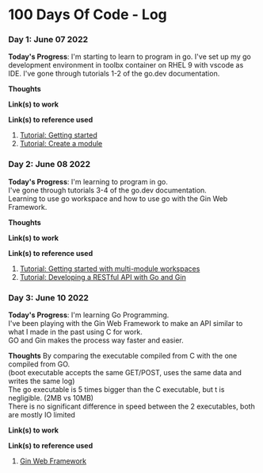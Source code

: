 # 100 Days Of Code - Log

### Day 1: June 07 2022

**Today's Progress**: 
I'm starting to learn to program in go.
I've set up my go development environment in toolbx container on RHEL 9 with vscode as IDE. 
I've gone through tutorials 1-2 of the go.dev documentation.

**Thoughts** 

**Link(s) to work**

**Link(s) to reference used**
1. [Tutorial: Getting started](https://go.dev/doc/tutorial/getting-started)  
2. [Tutorial: Create a module](https://go.dev/doc/tutorial/create-module)  


### Day 2: June 08 2022

**Today's Progress**: 
I'm learning to program in go.  
I've gone through tutorials 3-4 of the go.dev documentation.  
Learning to use go workspace and how to use go with the Gin Web Framework.  

**Thoughts** 

**Link(s) to work**

**Link(s) to reference used**
1. [Tutorial: Getting started with multi-module workspaces](https://go.dev/doc/tutorial/workspaces.html)  
2. [Tutorial: Developing a RESTful API with Go and Gin](https://go.dev/doc/tutorial/web-service-gin.html) 


### Day 3: June 10 2022

**Today's Progress**: 
I'm learning Go Programming.  
I've been playing with the Gin Web Framework to make an API similar to what I made in the past using C for work.  
GO and Gin makes the process way faster and easier.  

**Thoughts** 
By comparing the executable compiled from C with the one compiled from GO.  
(boot executable accepts the same GET/POST, uses the same data and writes the same log)   
The go executable is 5 times bigger than the C executable, but t is negligible. (2MB vs 10MB)  
There is no significant difference in speed between the 2 executables, both are mostly IO limited  

**Link(s) to work**

**Link(s) to reference used**
1. [Gin Web Framework](https://gin-gonic.com/)

<!---
Day x of #100Daysofcode.
I'm learning to program in go.  
I've  

## next:
3. [Tutorial: Getting started with generics](https://go.dev/doc/tutorial/generics.html)
4. [Tutorial: Getting started with fuzzing](https://go.dev/doc/tutorial/fuzz.html)
5. [Writing Web Applications](https://go.dev/doc/articles/wiki/)
6. [How to write Go code](https://go.dev/doc/code.html)
--->
